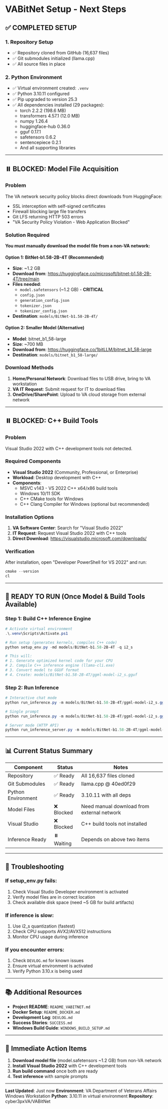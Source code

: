 # VABitNet Setup - Next Steps

## ✅ COMPLETED SETUP

### 1. Repository Setup
- ✅ Repository cloned from GitHub (16,637 files)
- ✅ Git submodules initialized (llama.cpp)
- ✅ All source files in place

### 2. Python Environment
- ✅ Virtual environment created: `.venv`
- ✅ Python 3.10.11 configured
- ✅ Pip upgraded to version 25.3
- ✅ All dependencies installed (29 packages):
  - torch 2.2.2 (198.6 MB)
  - transformers 4.57.1 (12.0 MB)
  - numpy 1.26.4
  - huggingface-hub 0.36.0
  - gguf 0.17.1
  - safetensors 0.6.2
  - sentencepiece 0.2.1
  - And all supporting libraries

---

## ⏸️ BLOCKED: Model File Acquisition

### Problem
The VA network security policy blocks direct downloads from HuggingFace:
- SSL interception with self-signed certificates
- Firewall blocking large file transfers
- Git LFS returning HTTP 503 errors
- "VA Security Policy Violation - Web Application Blocked"

### Solution Required
**You must manually download the model file from a non-VA network:**

#### Option 1: BitNet-b1.58-2B-4T (Recommended)
- **Size**: ~1.2 GB
- **Download from**: https://huggingface.co/microsoft/bitnet-b1.58-2B-4T/tree/main
- **Files needed**:
  - `model.safetensors` (~1.2 GB) - **CRITICAL**
  - `config.json`
  - `generation_config.json`
  - `tokenizer.json`
  - `tokenizer_config.json`
- **Destination**: `models/BitNet-b1.58-2B-4T/`

#### Option 2: Smaller Model (Alternative)
- **Model**: bitnet_b1_58-large
- **Size**: ~700 MB
- **Download from**: https://huggingface.co/1bitLLM/bitnet_b1_58-large
- **Destination**: `models/bitnet_b1_58-large/`

### Download Methods
1. **Home/Personal Network**: Download files to USB drive, bring to VA workstation
2. **VA IT Request**: Submit request for IT to download files
3. **OneDrive/SharePoint**: Upload to VA cloud storage from external network

---

## ⏸️ BLOCKED: C++ Build Tools

### Problem
Visual Studio 2022 with C++ development tools not detected.

### Required Components
- **Visual Studio 2022** (Community, Professional, or Enterprise)
- **Workload**: Desktop development with C++
- **Components**:
  - MSVC v143 - VS 2022 C++ x64/x86 build tools
  - Windows 10/11 SDK
  - C++ CMake tools for Windows
  - C++ Clang Compiler for Windows (optional but recommended)

### Installation Options
1. **VA Software Center**: Search for "Visual Studio 2022"
2. **IT Request**: Request Visual Studio 2022 with C++ tools
3. **Direct Download**: https://visualstudio.microsoft.com/downloads/

### Verification
After installation, open "Developer PowerShell for VS 2022" and run:
```powershell
cmake --version
cl
```

---

## 🚀 READY TO RUN (Once Model & Build Tools Available)

### Step 1: Build C++ Inference Engine
```powershell
# Activate virtual environment
.\.venv\Scripts\Activate.ps1

# Run setup (generates kernels, compiles C++ code)
python setup_env.py -md models/BitNet-b1.58-2B-4T -q i2_s

# This will:
# 1. Generate optimized kernel code for your CPU
# 2. Compile C++ inference engine (llama-cli.exe)
# 3. Convert model to GGUF format
# 4. Create: models/BitNet-b1.58-2B-4T/ggml-model-i2_s.gguf
```

### Step 2: Run Inference
```powershell
# Interactive chat mode
python run_inference.py -m models/BitNet-b1.58-2B-4T/ggml-model-i2_s.gguf -p "Hello!" -cnv

# Single prompt
python run_inference.py -m models/BitNet-b1.58-2B-4T/ggml-model-i2_s.gguf -p "Explain quantum computing"

# Server mode (HTTP API)
python run_inference_server.py -m models/BitNet-b1.58-2B-4T/ggml-model-i2_s.gguf
```

---

## 📊 Current Status Summary

| Component | Status | Notes |
|-----------|--------|-------|
| Repository | ✅ Ready | All 16,637 files cloned |
| Git Submodules | ✅ Ready | llama.cpp @ 40ed0f29 |
| Python Environment | ✅ Ready | 3.10.11 with all deps |
| Model Files | ❌ Blocked | Need manual download from external network |
| Visual Studio | ❌ Blocked | C++ build tools not installed |
| Inference Ready | ⏸️ Waiting | Depends on above two items |

---

## 🔧 Troubleshooting

### If setup_env.py fails:
1. Check Visual Studio Developer environment is activated
2. Verify model files are in correct location
3. Check available disk space (need ~5 GB for build artifacts)

### If inference is slow:
1. Use i2_s quantization (fastest)
2. Check CPU supports AVX2/AVX512 instructions
3. Monitor CPU usage during inference

### If you encounter errors:
1. Check `DEVLOG.md` for known issues
2. Ensure virtual environment is activated
3. Verify Python 3.10.x is being used

---

## 📚 Additional Resources

- **Project README**: `README_VABITNET.md`
- **Docker Setup**: `README_DOCKER.md`
- **Development Log**: `DEVLOG.md`
- **Success Stories**: `SUCCESS.md`
- **Windows Build Guide**: `WINDOWS_BUILD_SETUP.md`

---

## 🎯 Immediate Action Items

1. **Download model file** (model.safetensors ~1.2 GB) from non-VA network
2. **Install Visual Studio 2022** with C++ development tools
3. **Run build command** once both are ready
4. **Test inference** with sample prompts

---

**Last Updated**: Just now
**Environment**: VA Department of Veterans Affairs Windows Workstation
**Python**: 3.10.11 in virtual environment
**Repository**: cyber3pxVA/VABitNet
